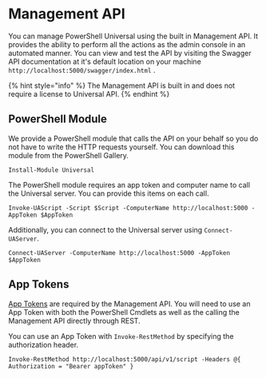 # Management API

You can manage PowerShell Universal using the built in Management API. It provides the ability to perform all the actions as the admin console in an automated manner. You can view and test the API by visiting the Swagger API documentation at it's default location on your machine `http://localhost:5000/swagger/index.html` . 

{% hint style="info" %}
The Management API is built in and does not require a license to Universal API. 
{% endhint %}

## PowerShell Module

We provide a PowerShell module that calls the API on your behalf so you do not have to write the HTTP requests yourself. You can download this module from the PowerShell Gallery.

```text
Install-Module Universal
```

The PowerShell module requires an app token and computer name to call the Universal server. You can provide this items on each call. 

```text
Invoke-UAScript -Script $Script -ComputerName http://localhost:5000 -AppToken $AppToken
```

Additionally, you can connect to the Universal server using `Connect-UAServer`.

```text
Connect-UAServer -ComputerName http://localhost:5000 -AppToken $AppToken
```

## App Tokens

[App Tokens](security/app-tokens.md) are required by the Management API. You will need to use an App Token with both the PowerShell Cmdlets as well as the calling the Management API directly through REST. 

You can use an App Token with `Invoke-RestMethod` by specifying the authorization header. 

```text
Invoke-RestMethod http://localhost:5000/api/v1/script -Headers @{ Authorization = "Bearer appToken" }
```



